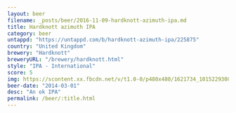 ```yaml
---
layout: beer
filename: _posts/beer/2016-11-09-hardknott-azimuth-ipa.md
title: Hardknott azimuth IPA
category: beer
untappd: "https://untappd.com/b/hardknott-azimuth-ipa/225875"
country: "United Kingdom"
brewery: "Hardknott"
breweryURL: "/brewery/hardknott.html"
style: "IPA - International"
score: 5
img: https://scontent.xx.fbcdn.net/v/t1.0-0/p480x480/1621734_10152293086743745_608289512_n.jpg?oh=a52fea52aaf66dee77d4afe32f512aad&oe=598557D1
beer-date: "2014-03-01"
desc: "An ok IPA"
permalink: /beer/:title.html
---
```


